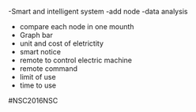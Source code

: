 -Smart and intelligent system
-add node 
-data analysis
- compare each node in one mounth
- Graph bar
- unit and  cost of eletrictity
- smart notice
- remote to control electric machine
- remote command
- limit of use
- time to use

#NSC2016NSC
